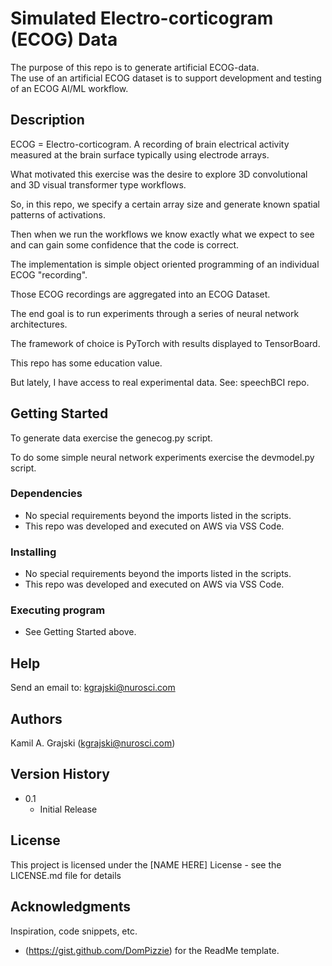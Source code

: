 # Simulated Electro-corticogram (ECOG) Data

The purpose of this repo is to generate artificial ECOG-data.  
The use of an artificial ECOG dataset is to support development and testing of an ECOG AI/ML workflow.

## Description

ECOG = Electro-corticogram.  A recording of brain electrical activity measured at the brain surface typically using electrode arrays.

What motivated this exercise was the desire to explore 3D convolutional and 3D visual transformer type workflows.

So, in this repo, we specify a certain array size and generate known spatial patterns of activations.

Then when we run the workflows we know exactly what we expect to see and can gain some confidence that the code is correct.

The implementation is simple object oriented programming of an individual ECOG "recording".

Those ECOG recordings are aggregated into an ECOG Dataset.

The end goal is to run experiments through a series of neural network architectures.

The framework of choice is PyTorch with results displayed to TensorBoard.

This repo has some education value.

But lately, I have access to real experimental data. See: speechBCI repo.

## Getting Started

To generate data exercise the genecog.py script.

To do some simple neural network experiments exercise the devmodel.py script.

### Dependencies

* No special requirements beyond the imports listed in the scripts.
* This repo was developed and executed on AWS via VSS Code.

### Installing

* No special requirements beyond the imports listed in the scripts.
* This repo was developed and executed on AWS via VSS Code.

### Executing program

* See Getting Started above.

## Help

Send an email to: kgrajski@nurosci.com

## Authors

Kamil A. Grajski (kgrajski@nurosci.com)

## Version History

* 0.1
    * Initial Release

## License

This project is licensed under the [NAME HERE] License - see the LICENSE.md file for details

## Acknowledgments

Inspiration, code snippets, etc.
* (https://gist.github.com/DomPizzie) for the ReadMe template.
